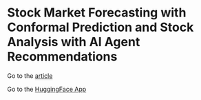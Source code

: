 # Stock Market Forecasting with Conformal Prediction and Stock Analysis with AI Agent Recommendations

Go to the [article](https://medium.com/@c.giancaterino/stock-market-forecasting-with-nixtla-conformal-prediction-49874285634e)

Go to the [HuggingFace App](https://huggingface.co/spaces/towardsinnovationlab/stock_market_analysis_and_forecast)
